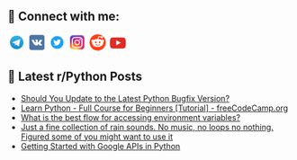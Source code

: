 ## 🔎 Connect with me:
[<img src="https://github.com/bullbesh/bullbesh/blob/main/images/Telegram.png" width="32" height="32" />](https://t.me/bullbesh)
[<img src="https://github.com/bullbesh/bullbesh/blob/main/images/VK.png" width="32" height="32" />](https://vk.com/bullbesh)
[<img src="https://github.com/bullbesh/bullbesh/blob/main/images/Twitter.png" width="32" height="32" />](https://twitter.com/bullbesh1)
[<img src="https://github.com/bullbesh/bullbesh/blob/main/images/Instagram.png" width="32" height="32" />](https://www.instagram.com/bullbesh)
[<img src="https://github.com/bullbesh/bullbesh/blob/main/images/Reddit.png" width="32" height="32" />](https://www.reddit.com/user/bullbesh)
[<img src="https://github.com/bullbesh/bullbesh/blob/main/images/YouTube.png" width="32" height="32" />](https://www.youtube.com/channel/UCtfjRs6uzgq5mfm8S06WTcg)

## 📕 Latest r/Python Posts
<!-- BLOG-POST-LIST:START -->
- [Should You Update to the Latest Python Bugfix Version?](https://www.reddit.com/r/Python/comments/yk6uud/should_you_update_to_the_latest_python_bugfix/)
- [Learn Python - Full Course for Beginners [Tutorial] - freeCodeCamp.org](https://www.reddit.com/r/Python/comments/yk6kf5/learn_python_full_course_for_beginners_tutorial/)
- [What is the best flow for accessing environment variables?](https://www.reddit.com/r/Python/comments/yk5bc2/what_is_the_best_flow_for_accessing_environment/)
- [Just a fine collection of rain sounds. No music, no loops no nothing. Figured some of you might want to use it](https://www.reddit.com/r/Python/comments/yk44ov/just_a_fine_collection_of_rain_sounds_no_music_no/)
- [Getting Started with Google APIs in Python](https://www.reddit.com/r/Python/comments/yk3rb9/getting_started_with_google_apis_in_python/)
<!-- BLOG-POST-LIST:END -->
